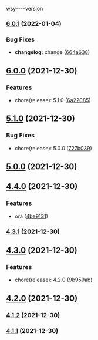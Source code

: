 wsy----version
### [6.0.1](https://github.com/wsypower/vue-template/compare/v6.0.0...v6.0.1) (2022-01-04)


### Bug Fixes

* **changelog:** change ([664a638](https://github.com/wsypower/vue-template/commit/664a6381860e35737a4d65f717aeb9a974cbc251))

## [6.0.0](https://github.com/wsypower/vue-template/compare/v5.1.0...v6.0.0) (2021-12-30)


### Features

* chore(release): 5.1.0 ([6a22085](https://github.com/wsypower/vue-template/commit/6a22085f0e427510607683690006df9b3dfae58a))

## [5.1.0](https://github.com/wsypower/vue-template/compare/v5.0.0...v5.1.0) (2021-12-30)


### Bug Fixes

* chore(release): 5.0.0 ([727b039](https://github.com/wsypower/vue-template/commit/727b039690326fea78d7b1fe4da0c3c68a6a2d01))

## [5.0.0](https://github.com/wsypower/vue-template/compare/v4.4.0...v5.0.0) (2021-12-30)

## [4.4.0](https://github.com/wsypower/vue-template/compare/v4.3.1...v4.4.0) (2021-12-30)


### Features

* ora ([4be9131](https://github.com/wsypower/vue-template/commit/4be91311521ea05a6b20658adf0195ffbdb9a8c3))

### [4.3.1](https://github.com/wsypower/vue-template/compare/v4.3.0...v4.3.1) (2021-12-30)

## [4.3.0](https://github.com/wsypower/vue-template/compare/v4.2.0...v4.3.0) (2021-12-30)


### Features

* chore(release): 4.2.0 ([9b959ab](https://github.com/wsypower/vue-template/commit/9b959abfafdf8c7462127e1027beea794a2ad5d7))

## [4.2.0](https://github.com/wsypower/vue-template/compare/v4.1.2...v4.2.0) (2021-12-30)

### [4.1.2](https://github.com/wsypower/vue-template/compare/v4.1.1...v4.1.2) (2021-12-30)

### [4.1.1](https://github.com/wsypower/vue-template/compare/v4.0.1...v4.1.1) (2021-12-30)
